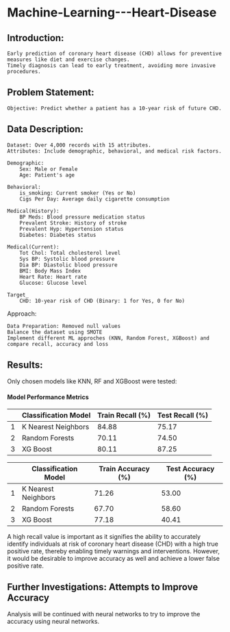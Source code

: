 # Machine-Learning---Heart-Disease

## Introduction:

    Early prediction of coronary heart disease (CHD) allows for preventive measures like diet and exercise changes.
    Timely diagnosis can lead to early treatment, avoiding more invasive procedures.

## Problem Statement:

    Objective: Predict whether a patient has a 10-year risk of future CHD.

## Data Description:

    Dataset: Over 4,000 records with 15 attributes.
    Attributes: Include demographic, behavioral, and medical risk factors.

    Demographic:
        Sex: Male or Female
        Age: Patient's age

    Behavioral:
        is_smoking: Current smoker (Yes or No)
        Cigs Per Day: Average daily cigarette consumption

    Medical(History):
        BP Meds: Blood pressure medication status
        Prevalent Stroke: History of stroke
        Prevalent Hyp: Hypertension status
        Diabetes: Diabetes status

    Medical(Current):
        Tot Chol: Total cholesterol level
        Sys BP: Systolic blood pressure
        Dia BP: Diastolic blood pressure
        BMI: Body Mass Index
        Heart Rate: Heart rate
        Glucose: Glucose level

    Target_
        CHD: 10-year risk of CHD (Binary: 1 for Yes, 0 for No)

Approach:

    Data Preparation: Removed null values
    Balance the dataset using SMOTE 
    Implement different ML approches (KNN, Random Forest, XGBoost) and compare recall, accuracy and loss 
    

## Results:

Only chosen models like KNN, RF and XGBoost were tested:

#### Model Performance Metrics
|         | Classification Model | Train Recall (%) | Test Recall (%) |
| ------- | -------------------- | ----------------- | --------------- |
|    1    | K Nearest Neighbors  | 84.88            | 75.17           |
|    2    | Random Forests       | 70.11            | 74.50           |
|    3    | XG Boost             | 80.11            | 87.25           |


|         | Classification Model | Train Accuracy (%) | Test Accuracy (%) |
| ------- | --------------------- | ------------------ | ----------------- |
|    1    | K Nearest Neighbors  | 71.26              | 53.00             |
|    2    | Random Forests       | 67.70              | 58.60             |
|    3    | XG Boost             | 77.18              | 40.41             |

A high recall value is important as it signifies the ability to accurately identify individuals at risk of coronary heart disease (CHD) with a high true positive rate, thereby enabling timely warnings and interventions.
However, it would be desirable to improve accuracy as well and achieve a lower false positive rate.


## Further Investigations: Attempts to Improve Accuracy

Analysis will be continued with neural networks to try to improve the accuracy using neural networks.






